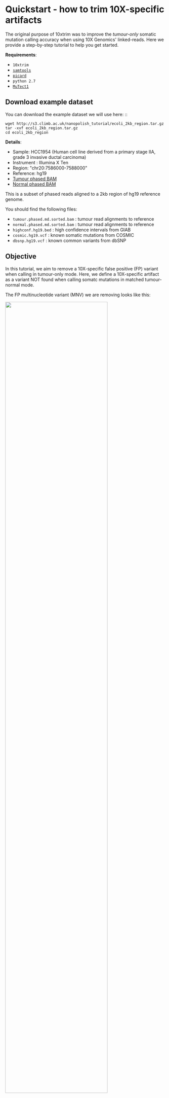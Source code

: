 # Quickstart - how to trim 10X-specific artifacts

The original purpose of 10xtrim was to improve the *tumour-only* somatic mutation calling accuracy when using 10X Genomics' linked-reads. Here we provide a step-by-step tutorial to help you get started.

**Requirements**:

* `10xtrim`
* [`samtools`](https://htslib.org)
* [`picard`](https://github.com/broadinstitute/picard)
* `python 2.7`
* [`MuTect1`](https://github.com/broadinstitute/mutect)

## Download example dataset

You can download the example dataset we will use here: ::

    wget http://s3.climb.ac.uk/nanopolish_tutorial/ecoli_2kb_region.tar.gz
    tar -xvf ecoli_2kb_region.tar.gz
    cd ecoli_2kb_region

**Details**:

* Sample: HCC1954 (Human cell line derived from a primary stage IIA, grade 3 invasive ductal carcinoma) 
* Instrument : Illumina X Ten
* Region: "chr20:7586000-7588000"
* Reference: hg19
* [Tumour phased BAM](https://support.10xgenomics.com/genome-exome/datasets/2.1.0/HCC1954T_WGS_210)
* [Normal phased BAM](https://support.10xgenomics.com/genome-exome/datasets/2.1.0/HCC1954N_WGS_210)

This is a subset of phased reads aligned to a 2kb region of hg19 reference genome. 

You should find the following files:

* ``tumour.phased.md.sorted.bam`` : tumour read alignments to reference
* ``normal.phased.md.sorted.bam`` : tumour read alignments to reference
* ``highconf.hg19.bed`` : high confidence intervals from GIAB
* ``cosmic.hg19.vcf`` : known somatic mutations from COSMIC
* ``dbsnp.hg19.vcf``  : known common variants from dbSNP

## Objective

In this tutorial, we aim to remove a 10X-specific false positive (FP) variant when calling in tumour-only mode. 
Here, we define a 10X-specific artifact as a variant NOT found when calling somatc mutations in matched tumour-normal mode.

The FP multinucleotide variant (MNV) we are removing looks like this:

<img src="chr20_7587045_pretrim.png" width="80%">

This MNV has many softclipped bases on the evidence reads, which present chimeric signatures.

For example for the evidence read with this sequence:

```
TCATAGGCCTGCTTGCCATTTATATGTCTTCTTTGGAGAAATATCTA*TT*TAGATATTTCTCCAAAGAAGACATATAAATGGCAAGCAGGCCTATGAAAAGGTGCTCAACGTTATTAATCATAGGAGAAAAGCAAATCCCCAAACTACAATG
```
The FP variant is denoted by the surrounding asterisks.

The subsections of the chimera map to nearby locations in the genome. As seen in this BLAT result:

```
   ACTIONS      QUERY   SCORE START   END QSIZE IDENTITY  CHROM           STRAND  START       END   SPAN
--------------------------------------------------------------------------------------------------------
browser details YourSeq   109    39   151   151    98.3%  chr20           +     7587036   7587148    113
browser details YourSeq    58     1    58   151   100.0%  chr20           -     7587036   7587093     58
```

And show this inverted repeat signature, that can form self-overlaps. As seen in this mfold result:

```
          10        20        30        40
.-T|                                            A
   CATAGGCCTGCTTGCCATTTATATGTCTTCTTTGGAGAAATATCT T
   GTATCCGGACGAACGGTAAATATACAGAAGAAACCTCTTTATAGA T
\ -^                                            T
       90        80        70        60        50
 
```

We use 10xtrim to identify these reads, and further softclip these reads to remove these 10X-specific artifacts.

## Pre-processing steps (already done)

### Marking duplicates, again

We recommend an additional round of marking duplicates. LongRanger provides the phased BAM file and carries out a barcode-aware markng of duplicates. Reads with missing backcodes may not be missed.

This step can occur before or after 10xtrim.

In the interest of time, we already carried out mark duplicates with the following commands on Picard:

```
# mark duplicates
java -jar [path-to-picard-tools]/MarkDuplicates.jar\
    I=tumour.phased.sorted.bam \
    O=tumour.phased.md.sorted.bam\
    M=tumour.phased.md.metrics.txt"

# index bam
samtools index tumour.phased.md.sorted.bam
```

### Identifying false positives

To identify FP, we ran MuTect1 in matched tumour-normal mode. 

A FP in this case is a variant found tumour-only mode, but not found in matched tumour-normal mode.
 
The following parameters were used:

```
java -jar /u/jpineda/tools/mutect-src/mutect/target/mutect-1.1.7.jar\
     -T MuTect -L chr20\
     -R refdata-hg19-2.1.0/fasta/genome.fa\
     -I:tumor tumour.phased.md.sorted.bam\
     -N:normal normal.phased.md.sorted.bam\
     --vcf tumour_normal.md.vcf\
     -o tumour_normal.md.out\
     --cosmic data/cosmic.hg19.vcf\
     --dbsnp data/dbsnp_138.hg19.vcf\
     --tumor_sample_name HCC1954T\
     --normal_sample_name HCC1954N\
     --normal_panel pon.hg19.mutect1.siteonly.vcf
```

## Set up on OICR cluster

Load modules:

```
module load picard
module load samtools
module load java/1.7.0_21
module load java/jre1.7.0_11
```

## Compute a trimmed modified BAM file

Let's get started! First we will trim the BAM file and then sort the alignments:

```
./10xtrim -b tumour.phased.md.sorted.bam -o tumour.trimmed.stats | samtools view -Sbh | samtools sort > tumour.phased.md.trimmed.sorted.bam
samtools index tumour.phased.md.trimmed.sorted.bam
```

Then we need to fix any mate pairs where 10xtrim completely unmaps an alignment. This may cause inconsistent BAM records.


## Post-processing steps for downstream analyses:

We can use Picard's Fixmateinformation:

```
java -jar [path-to-picard-tools]/FixMateInformation.jar\
    I=tumour.phased.md.trimmed.sorted.bam\
    O=tumour.phased.md.trimmed.fixmates.bam

samtools sort tumour.phased.md.trimmed.fixmates.bam > tumour.phased.md.fixmates.sorted.bam
samtools index tumour.phased.md.trimmed.fixmates.sorted.bam
```

Call somatic mutations in tumour-only mode:
------------------------------------------------------------------------

We can now call our somatic mutations using MuTect1 in tumour-only mode:

```
java -jar /u/jpineda/tools/mutect-src/mutect/target/mutect-1.1.7.jar\
     -T MuTect -L chr20\
     -R refdata-hg19-2.1.0/fasta/genome.fa\
     -I:tumor tumour.phased.md.trimmed.fixmates.sorted.bam\
     --vcf tumour_only.md.trimmed.vcf\
     -o tumour_only.md.trimmed.out
     --cosmic data/cosmic.hg19.vcf\
     --dbsnp data/dbsnp_138.hg19.vcf\
     --tumor_sample_name HCC1954T\
     --normal_sample_name HCC1954N\
     --normal_panel data/pon.hg19.mutect1.siteonly.vcf
```

Visualize difference in IGV:
------------------------------------------------------------------------

To see how 10xtrim removed this 10X-specific artifact we can visualize the false positive in IGV with the BAMs pre and post 10xtrim. In the interest of time, I've generated the IGV screenshot of what we should expect:

<img src="chr20_7587045_posttrim.png" width="80%">

